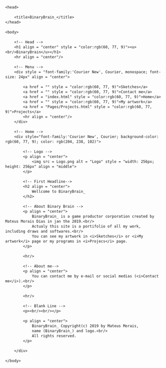 <html>

    <head>

        <title>BinaryBrain_</title>
    </head>

    <body>

        <!-- Head -->
        <h1 align = "center" style = "color:rgb(60, 77, 9)"><u><br/>BinaryBrain</u></h1>
        <hr align = "center"/>

        <!-- Menu -->
        <div style = "font-family:'Courier New', Courier, monospace; font-size: 24px" align = "center">

            <a href = "" style = "color:rgb(60, 77, 9)">Sketches</a>
            <a href = "" style = "color:rgb(60, 77, 9)">Contact me</a>
            <a href = "index.html" style = "color:rgb(60, 77, 9)">Home</a>
            <a href = "" style = "color:rgb(60, 77, 9)">My artwork</a>
            <a href = "Pages/Projects.html" style = "color:rgb(60, 77, 9)">Projects</a>
            <hr align = "center"/>
        </div>

        <!-- Home -->
        <div style="font-family:'Courier New', Courier; background-color: rgb(60, 77, 9); color: rgb(204, 238, 102)">

            <!-- Logo -->
            <p align = "center">
                <img src = Logo.png alt = "Logo" style = "width: 256px; height: 256px" align = "middle">
            </p>
        
            <!-- First Headline-->
            <h2 align = "center">
                Wellcome to BinaryBrain_
            </h2>

            <!-- About Binary Brain -->
            <p align = "center">
                BinaryBrain_ is a game productor corporation created by Mateus Morais Dias in jan the 2019.<br/>
                Actualy this site is a portifolio of all my work, including draws and softwares.<br/>
                You can see my artwork in <i>Sketches</i> or <i>My artwork</i> page or my programs in <i>Projecs</i> page.
            </p>

            <hr/>

            <!-- About me-->
            <p align = "center">
                You can contact me by e-mail or social medias (<i>Contact me</i>).<br/>
            </p>

            <hr/>

            <!-- Blank Line -->
            <p><br/><br/></p>

            <p align = "center">
                BinaryBrain_ Copyright(c) 2019 by Mateus Morais,
                name (BinaryBrain_) and logo.<br/>
                All rights reserved.
            </p>

        </div>

    </body>
</html>
